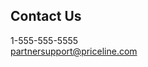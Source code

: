 
## Contact Us

1-555-555-5555  
[partnersupport@priceline.com](mailto:partnersupport@priceline.com)